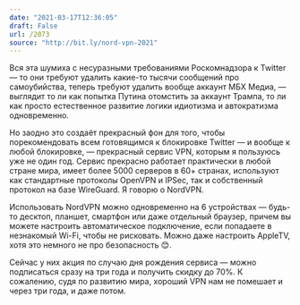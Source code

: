 ```yaml
---
date: "2021-03-17T12:36:05"
draft: False
url: /2073
source: "http://bit.ly/nord-vpn-2021"
---
```


Вся эта шумиха с несуразными требованиями Роскомнадзора к Twitter — то они требуют удалить какие-то тысячи сообщений про самоубийства, теперь требуют удалить вообще аккаунт МБХ Медиа, — выглядит то ли как попытка Путина отомстить за аккаунт Трампа, то ли как просто естественное развитие логики идиотизма и автократизма одновременно. 

Но заодно это создаёт прекрасный фон для того, чтобы порекомендовать всем готовящимся к блокировке Twitter — и вообще к любой блокировке, — прекрасный сервис VPN, которым я пользуюсь уже не один год. Сервис прекрасно работает практически в любой стране мира, имеет более 5000 серверов в 60+ странах, используют как стандартные протоколы OpenVPN и IPSec, так и собственный протокол на базе WireGuard. Я говорю о NordVPN. 

Использовать NordVPN можно одновременно на 6 устройствах — будь-то десктоп, планшет, смартфон или даже отдельный браузер, причем вы можете настроить автоматическое подключение, если попадаете в незнакомый Wi-Fi, чтобы не рисковать. Можно даже настроить AppleTV, хотя это немного не про безопасность 😊. 

Сейчас у них акция по случаю дня рождения сервиса — можно подписаться сразу на три года и получить скидку до 70%. К сожалению, судя по развитию мира, хороший VPN нам не помешает и через три года, и даже потом.
